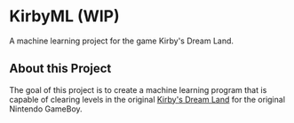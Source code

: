 # KirbyML (WIP)
A machine learning project for the game Kirby's Dream Land.

## About this Project
The goal of this project is to create a machine learning program that is capable of clearing levels in the original [Kirby's Dream Land](https://en.wikipedia.org/wiki/Kirby%27s_Dream_Land) for the original Nintendo GameBoy.
